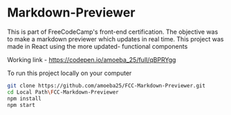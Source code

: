 # Markdown-Previewer

This is part of FreeCodeCamp's front-end certification. The objective was to make a markdown previewer which updates in real time. This project was made in React using the more updated- functional components

Working link - https://codepen.io/amoeba_25/full/qBPRYgg

To run this project locally on your computer

```bash
git clone https://github.com/amoeba25/FCC-Markdown-Previewer.git
cd Local Path\FCC-Markdown-Previewer
npm install
npm start
```
